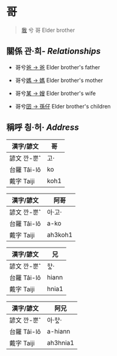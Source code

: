# 哥
> [我](member1.md) 兮 哥
> Elder brother

## 關係 관·희- _Relationships_

- 哥兮[爸 → 爸](member2.md) Elder brother's father

- 哥兮[媽 → 媽](member3.md) Elder brother's mother

- 哥兮[某 → 嫂](member21.md) Elder brother's wife

- 哥兮[囝 → 孫仔](member22.md) Elder brother's children



## 稱呼 칑·허· _Address_

漢字/諺文 | 哥
--- | ---
諺文 깐-뿐ˆ | 고·
台羅 Tâi-lô | ko
戴字 Taiji | koh1


漢字/諺文 | 阿哥
--- | ---
諺文 깐-뿐ˆ | 아·고·
台羅 Tâi-lô | a-ko
戴字 Taiji | ah3koh1


漢字/諺文 | 兄
--- | ---
諺文 깐-뿐ˆ | 햐ᇫ·
台羅 Tâi-lô | hiann
戴字 Taiji | hnia1


漢字/諺文 | 阿兄
--- | ---
諺文 깐-뿐ˆ | 아·햐ᇫ·
台羅 Tâi-lô | a-hiann
戴字 Taiji | ah3hnia1



